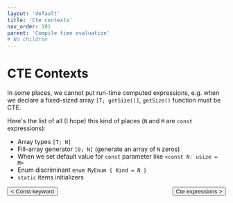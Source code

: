 ```yaml
---
layout: 'default'
title: 'Cte contexts'
nav_order: 101
parent: 'Compile time evaluation'
# No children
---
```


# CTE Contexts

In some places, we cannot put run-time computed expressions, e.g. when we declare a fixed-sized array `[T; getSize()]`,
`getSize()` function must be CTE.

Here's the list of all (I hope) this kind of places (`N` and `M` are `const` expressions):

* Array types `[T; N]`
* Fill-array generator `[0; N]` (generate an array of `N` zeros)
* When we set default value for `const` parameter like `<const N: usize = M>`
* Enum discriminant `enum MyEnum { Kind = N }`
* `static` items initializers
<button class="btn btn-outline" style="float: left;">
    <a style="text-decoration: none;" href="/Jacy-Dev-Book/compile-time-evaluation/const-keyword.html">< Const keyword</a>
</button>
<button class="btn btn-outline" style="float: right;">
    <a style="text-decoration: none;" href="/Jacy-Dev-Book/compile-time-evaluation/cte-expressions.html">Cte expressions ></a>
</button>
